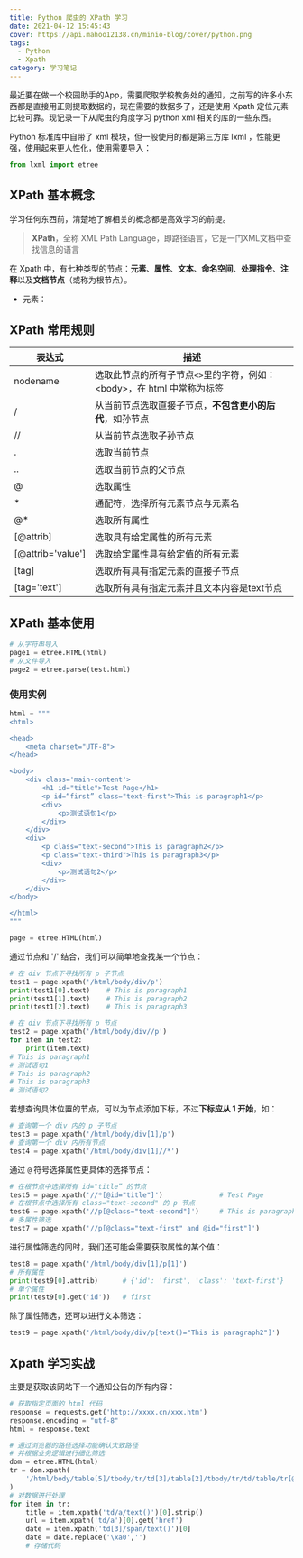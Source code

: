 ```yaml
---
title: Python 爬虫的 XPath 学习
date: 2021-04-12 15:45:43
cover: https://api.mahoo12138.cn/minio-blog/cover/python.png
tags:
  - Python
  - Xpath
category: 学习笔记
---
```


最近要在做一个校园助手的App，需要爬取学校教务处的通知，之前写的许多小东西都是直接用正则提取数据的，现在需要的数据多了，还是使用 Xpath 定位元素比较可靠。现记录一下从爬虫的角度学习 python xml 相关的库的一些东西。

Python 标准库中自带了 xml 模块，但一般使用的都是第三方库 lxml ，性能更强，使用起来更人性化，使用需要导入：

```python
from lxml import etree
```

## XPath 基本概念

学习任何东西前，清楚地了解相关的概念都是高效学习的前提。

> **XPath**，全称 XML Path Language，即路径语言，它是一门XML文档中查找信息的语言

在 Xpath 中，有七种类型的节点：**元素**、**属性**、**文本**、**命名空间**、**处理指令**、**注释**以及**文档节点**（或称为根节点）。

- 元素：

## XPath 常用规则

| 表达式            | 描述                                                                     |
| ----------------- | ------------------------------------------------------------------------ |
| nodename          | 选取此节点的所有子节点`<>`里的字符，例如：\<body\>，在 html 中常称为标签 |
| /                 | 从当前节点选取直接子节点，**不包含更小的后代**，如孙节点                 |
| //                | 从当前节点选取子孙节点                                                   |
| .                 | 选取当前节点                                                             |
| ..                | 选取当前节点的父节点                                                     |
| @                 | 选取属性                                                                 |
| \*                | 通配符，选择所有元素节点与元素名                                         |
| @\*               | 选取所有属性                                                             |
| [@attrib]         | 选取具有给定属性的所有元素                                               |
| [@attrib='value'] | 选取给定属性具有给定值的所有元素                                         |
| [tag]             | 选取所有具有指定元素的直接子节点                                         |
| [tag='text']      | 选取所有具有指定元素并且文本内容是text节点                               |

## XPath 基本使用

```python
# 从字符串导入
page1 = etree.HTML(html)
# 从文件导入
page2 = etree.parse(test.html)
```

### 使用实例

```python
html = """
<html>

<head>
    <meta charset="UTF-8">
</head>

<body>
    <div class='main-content'>
        <h1 id="title">Test Page</h1>
        <p id=“first” class="text-first">This is paragraph1</p>
        <div>
            <p>测试语句1</p>
        </div>
    </div>
    <div>
        <p class="text-second">This is paragraph2</p>
        <p class="text-third">This is paragraph3</p>
        <div>
            <p>测试语句2</p>
        </div>
    </div>
</body>

</html>
"""

page = etree.HTML(html)
```

通过节点和 '/' 结合，我们可以简单地查找某一个节点：

```python
# 在 div 节点下寻找所有 p 子节点
test1 = page.xpath('/html/body/div/p')
print(test1[0].text)	# This is paragraph1
print(test1[1].text)	# This is paragraph2
print(test1[2].text)	# This is paragraph3

# 在 div 节点下寻找所有 p 节点
test2 = page.xpath('/html/body/div//p')
for item in test2:
    print(item.text)
# This is paragraph1
# 测试语句1
# This is paragraph2
# This is paragraph3
# 测试语句2
```

若想查询具体位置的节点，可以为节点添加下标，不过**下标应从 1 开始**，如：

```python
# 查询第一个 div 内的 p 子节点
test3 = page.xpath('/html/body/div[1]/p')
# 查询第一个 div 内所有节点
test4 = page.xpath('/html/body/div[1]//*')
```

通过 `@` 符号选择属性更具体的选择节点：

```python
# 在根节点中选择所有 id="title” 的节点
test5 = page.xpath('//*[@id="title"]')				# Test Page
# 在根节点中选择所有 class="text-second" 的 p 节点
test6 = page.xpath('//p[@class="text-second"]')		# This is paragraph2
# 多属性筛选
test7 = page.xpath('//p[@class="text-first" and @id="first"]')
```

进行属性筛选的同时，我们还可能会需要获取属性的某个值：

```python
test8 = page.xpath('/html/body/div[1]/p[1]')
# 所有属性
print(test9[0].attrib)		# {'id': 'first', 'class': 'text-first'}
# 单个属性
print(test9[0].get('id'))	# first
```

除了属性筛选，还可以进行文本筛选：

```python
test9 = page.xpath('/html/body/div/p[text()="This is paragraph2"]')
```

## Xpath 学习实战

主要是获取该网站下一个通知公告的所有内容：

```python
# 获取指定页面的 html 代码
response = requests.get('http://xxxx.cn/xxx.htm')
response.encoding = "utf-8"
html = response.text

# 通过浏览器的路径选择功能确认大致路径
# 并根据业务逻辑进行细化筛选
dom = etree.HTML(html)
tr = dom.xpath(
    '/html/body/table[5]/tbody/tr/td[3]/table[2]/tbody/tr/td/table/tr[@height="25"]'
)
# 对数据进行处理
for item in tr:
    title = item.xpath('td/a/text()')[0].strip()
    url = item.xpath('td/a')[0].get('href')
    date = item.xpath('td[3]/span/text()')[0]
    date = date.replace('\xa0','')
    # 存储代码

```
